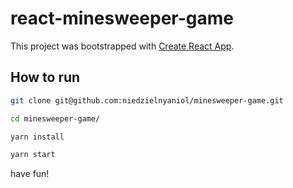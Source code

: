 # react-minesweeper-game

This project was bootstrapped with [Create React App](https://github.com/facebook/create-react-app).

## How to run

```sh
git clone git@github.com:niedzielnyaniol/minesweeper-game.git

cd minesweeper-game/

yarn install

yarn start
```

have fun!
